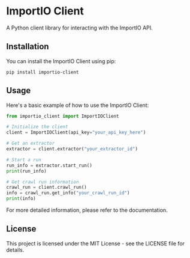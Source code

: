 # ImportIO Client

A Python client library for interacting with the ImportIO API.

## Installation

You can install the ImportIO Client using pip:

```
pip install importio-client
```

## Usage

Here's a basic example of how to use the ImportIO Client:

```python
from importio_client import ImportIOClient

# Initialize the client
client = ImportIOClient(api_key="your_api_key_here")

# Get an extractor
extractor = client.extractor("your_extractor_id")

# Start a run
run_info = extractor.start_run()
print(run_info)

# Get crawl run information
crawl_run = client.crawl_run()
info = crawl_run.get_info("your_crawl_run_id")
print(info)
```

For more detailed information, please refer to the documentation.

## License

This project is licensed under the MIT License - see the LICENSE file for details.